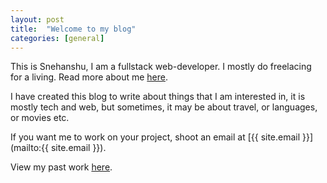 ```yaml
---
layout: post
title:  "Welcome to my blog"
categories: [general]
---
```


This is Snehanshu, I am a fullstack web-developer. I mostly do freelacing for a living.
Read more about me [here](/about/).

I have created this blog to write about things that I am interested in, it is mostly tech
and web, but sometimes, it may be about travel, or languages, or movies etc.

If you want me to work on your project, shoot an email at [{{ site.email }}](mailto:{{ site.email }}).

View my past work [here](/portfolio/).

